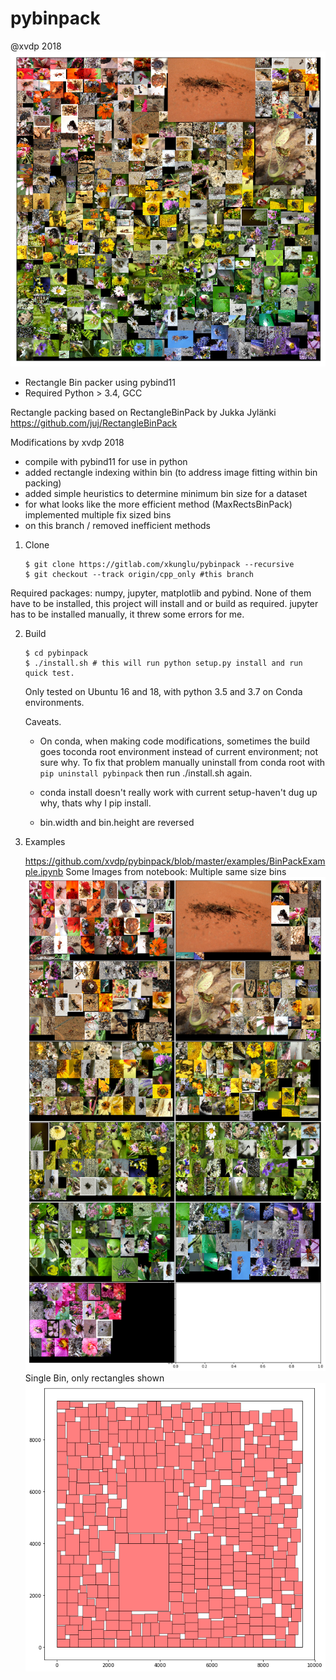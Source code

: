 pybinpack
=========
@xvdp 2018
![Max Rects BinPack single bin](https://github.com/xvdp/pybinpack/blob/master/examples/0_MRBP_h0_b1_o1.png)

* Rectangle Bin packer using pybind11
* Required Python > 3.4, GCC

Rectangle packing based on RectangleBinPack by Jukka Jylänki
https://github.com/juj/RectangleBinPack 

Modifications by xvdp 2018
* compile with pybind11 for use in python
* added rectangle indexing within bin (to address image fitting within bin packing)
* added simple heuristics to determine minimum bin size for a dataset
* for what looks like the more efficient method (MaxRectsBinPack) implemented multiple fix sized bins
* on this branch / removed inefficient methods

1. Clone
    ```
    $ git clone https://gitlab.com/xkunglu/pybinpack --recursive
    $ git checkout --track origin/cpp_only #this branch
    ```
Required packages: numpy, jupyter, matplotlib and pybind. None of them have to be installed, this project will install and or build as required.
jupyter has to be installed manually, it threw some errors for me.


2. Build
    ```
    $ cd pybinpack
    $ ./install.sh # this will run python setup.py install and run quick test. 
    ```
    Only tested on Ubuntu 16 and 18, with python 3.5 and 3.7 on Conda environments.

    Caveats. 
    * On conda, when making code modifications, sometimes the build goes toconda root environment instead of current environment; 
    not sure why.
    To fix that problem manually uninstall from conda root with `pip uninstall pybinpack` then run ./install.sh again.
    * conda install doesn't really work with current setup-haven't dug up why, thats why I pip install.

    * bin.width and bin.height are reversed

 3. Examples
 
    https://github.com/xvdp/pybinpack/blob/master/examples/BinPackExample.ipynb
    Some Images from notebook:
Multiple same size bins  
![Image](https://github.com/xvdp/pybinpack/blob/master/examples/3_MRBP_h0_b11.png)
Single Bin, only rectangles shown
![Image](https://github.com/xvdp/pybinpack/blob/master/examples/4_MRBP_h1_b1_o105.png)

    
    
